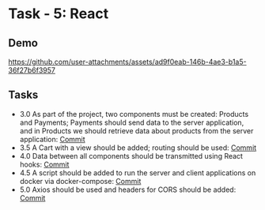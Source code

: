 
# Task - 5: React


## Demo

https://github.com/user-attachments/assets/ad9f0eab-146b-4ae3-b1a5-36f27b6f3957

## Tasks

- 3.0 As part of the project, two components must be created: Products and Payments; Payments should send data to the server application, and in Products we should retrieve data about products from the server application: [Commit](https://github.com/viashchuk/projektowanie-obiektowe/commit/9fae0d7b44e2ab9af8837fe05754d1d1a9c2dffd)
- 3.5 A Cart with a view should be added; routing should be used: [Commit](https://github.com/viashchuk/projektowanie-obiektowe/commit/dd246f1b5d5dcfc68d9b3090587e94eaf7b15215)
- 4.0 Data between all components should be transmitted using React hooks: [Commit](https://github.com/viashchuk/projektowanie-obiektowe/commit/eb8f522566117d86956259b77dc657e2c9fde651)
- 4.5 A script should be added to run the server and client applications on docker via docker-compose: [Commit](https://github.com/viashchuk/projektowanie-obiektowe/commit/cad0a6bee45eba0cd6db2a75e47a62ae338cca92)
- 5.0 Axios should be used and headers for CORS should be added: [Commit](https://github.com/viashchuk/projektowanie-obiektowe/commit/d1fa4b00ed1d8f38c802b1b5ccbc9fa2a4444a62)